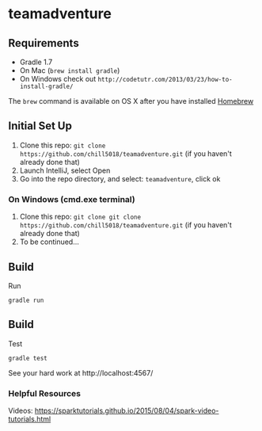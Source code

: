 # teamadventure

Requirements
-----------
- Gradle 1.7
- On Mac (`brew install gradle`)
- On Windows check out `http://codetutr.com/2013/03/23/how-to-install-gradle/`

The `brew` command is available on OS X after you have installed [Homebrew]

[Homebrew]: http://brew.sh/

Initial Set Up
---------------
1. Clone this repo: `git clone https://github.com/chill5018/teamadventure.git` (if you haven't already done that)
1. Launch IntelliJ, select Open 
1. Go into the repo directory, and select: `teamadventure`, click ok


### On Windows (cmd.exe terminal)

1. Clone this repo: `git clone git clone https://github.com/chill5018/teamadventure.git` (if you haven't already done that)
1. To be continued...

Build
-----
Run

    gradle run


Build
-----
Test

    gradle test



See your hard work at http://localhost:4567/

### Helpful Resources 

Videos: https://sparktutorials.github.io/2015/08/04/spark-video-tutorials.html 
